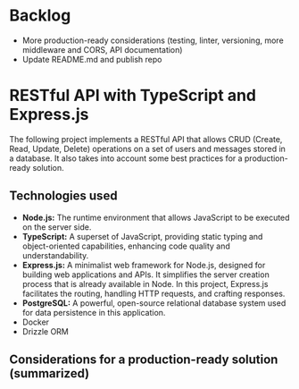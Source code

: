 # Backlog

- More production-ready considerations (testing, linter, versioning, more middleware and CORS, API documentation)
- Update README.md and publish repo

# RESTful API with TypeScript and Express.js

The following project implements a RESTful API that allows CRUD (Create, Read, Update, Delete) operations on a set of users and messages stored in a database. It also takes into account some best practices for a production-ready solution.

## Technologies used

- **Node.js:** The runtime environment that allows JavaScript to be executed on the server side.
- **TypeScript:** A superset of JavaScript, providing static typing and object-oriented capabilities, enhancing code quality and understandability.
- **Express.js:** A minimalist web framework for Node.js, designed for building web applications and APIs. It simplifies the server creation process that is already available in Node. In this project, Express.js facilitates the routing, handling HTTP requests, and crafting responses.
- **PostgreSQL:** A powerful, open-source relational database system used for data persistence in this application.
- Docker
- Drizzle ORM

## Considerations for a production-ready solution (summarized)
